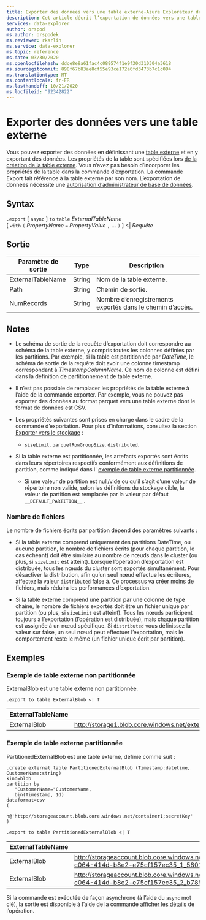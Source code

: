 ```yaml
---
title: Exporter des données vers une table externe-Azure Explorateur de données
description: Cet article décrit l’exportation de données vers une table externe dans Azure Explorateur de données.
services: data-explorer
author: orspod
ms.author: orspodek
ms.reviewer: rkarlin
ms.service: data-explorer
ms.topic: reference
ms.date: 03/30/2020
ms.openlocfilehash: ddce8e9a61fac4c089574f1e9f30d310304a3618
ms.sourcegitcommit: 898f67b83ae8cf55e93ce172a6fd3473b7c1c094
ms.translationtype: MT
ms.contentlocale: fr-FR
ms.lasthandoff: 10/21/2020
ms.locfileid: "92342822"
---
```

# <a name="export-data-to-an-external-table"></a>Exporter des données vers une table externe

Vous pouvez exporter des données en définissant une [table externe](../external-table-commands.md) et en y exportant des données.
Les propriétés de la table sont spécifiées lors [de la création de la table externe](../external-tables-azurestorage-azuredatalake.md#create-or-alter-external-table). Vous n’avez pas besoin d’incorporer les propriétés de la table dans la commande d’exportation. La commande Export fait référence à la table externe par son nom. L’exportation de données nécessite une [autorisation d’administrateur de base de données](../access-control/role-based-authorization.md).

## <a name="syntax"></a>Syntax

`.export` [ `async` ] `to` `table` *ExternalTableName* <br>
[ `with` `(` *PropertyName* `=` *PropertyValue* `,` ... `)` ] <| *Requête*

## <a name="output"></a>Sortie

|Paramètre de sortie |Type |Description
|---|---|---
|ExternalTableName  |String |Nom de la table externe.
|Path|String|Chemin de sortie.
|NumRecords|String| Nombre d’enregistrements exportés dans le chemin d’accès.

## <a name="notes"></a>Notes

* Le schéma de sortie de la requête d’exportation doit correspondre au schéma de la table externe, y compris toutes les colonnes définies par les partitions. Par exemple, si la table est partitionnée par *DateTime*, le schéma de sortie de la requête doit avoir une colonne timestamp correspondant à *TimestampColumnName*. Ce nom de colonne est défini dans la définition de partitionnement de table externe.

* Il n’est pas possible de remplacer les propriétés de la table externe à l’aide de la commande exporter.
 Par exemple, vous ne pouvez pas exporter des données au format parquet vers une table externe dont le format de données est CSV.

* Les propriétés suivantes sont prises en charge dans le cadre de la commande d’exportation. Pour plus d’informations, consultez la section [Exporter vers le stockage](export-data-to-storage.md) : 
   * `sizeLimit`, `parquetRowGroupSize`, `distributed`.

* Si la table externe est partitionnée, les artefacts exportés sont écrits dans leurs répertoires respectifs conformément aux définitions de partition, comme indiqué dans l' [exemple de table externe partitionnée](#partitioned-external-table-example). 
  * Si une valeur de partition est null/vide ou qu’il s’agit d’une valeur de répertoire non valide, selon les définitions du stockage cible, la valeur de partition est remplacée par la valeur par défaut `__DEFAULT_PARTITION__` . 

### <a name="number-of-files"></a>Nombre de fichiers

Le nombre de fichiers écrits par partition dépend des paramètres suivants :
 * Si la table externe comprend uniquement des partitions DateTime, ou aucune partition, le nombre de fichiers écrits (pour chaque partition, le cas échéant) doit être similaire au nombre de nœuds dans le cluster (ou plus, si `sizeLimit` est atteint). Lorsque l’opération d’exportation est distribuée, tous les nœuds du cluster sont exportés simultanément. Pour désactiver la distribution, afin qu’un seul nœud effectue les écritures, affectez la valeur `distributed` false à. Ce processus va créer moins de fichiers, mais réduira les performances d’exportation.

* Si la table externe comprend une partition par une colonne de type chaîne, le nombre de fichiers exportés doit être un fichier unique par partition (ou plus, si `sizeLimit` est atteint). Tous les nœuds participent toujours à l’exportation (l’opération est distribuée), mais chaque partition est assignée à un nœud spécifique. Si `distributed` vous définissez la valeur sur false, un seul nœud peut effectuer l’exportation, mais le comportement reste le même (un fichier unique écrit par partition).

## <a name="examples"></a>Exemples

### <a name="non-partitioned-external-table-example"></a>Exemple de table externe non partitionnée

ExternalBlob est une table externe non partitionnée. 

```kusto
.export to table ExternalBlob <| T
```

|ExternalTableName|Chemin d’accès|NumRecords|
|---|---|---|
|ExternalBlob|http://storage1.blob.core.windows.net/externaltable1cont1/1_58017c550b384c0db0fea61a8661333e.csv|10|

### <a name="partitioned-external-table-example"></a>Exemple de table externe partitionnée

PartitionedExternalBlob est une table externe, définie comme suit : 

```kusto
.create external table PartitionedExternalBlob (Timestamp:datetime, CustomerName:string) 
kind=blob
partition by 
   "CustomerName="CustomerName,
   bin(Timestamp, 1d)
dataformat=csv
( 
   h@'http://storageaccount.blob.core.windows.net/container1;secretKey'
)
```

```kusto
.export to table PartitionedExternalBlob <| T
```

|ExternalTableName|Chemin d’accès|NumRecords|
|---|---|---|
|ExternalBlob|http://storageaccount.blob.core.windows.net/container1/CustomerName=customer1/2019/01/01/fa36f35c-c064-414d-b8e2-e75cf157ec35_1_58017c550b384c0db0fea61a8661333e.csv|10|
|ExternalBlob|http://storageaccount.blob.core.windows.net/container1/CustomerName=customer2/2019/01/01/fa36f35c-c064-414d-b8e2-e75cf157ec35_2_b785beec2c004d93b7cd531208424dc9.csv|10|

Si la commande est exécutée de façon asynchrone (à l’aide du `async` mot clé), la sortie est disponible à l’aide de la commande [afficher les détails](../operations.md#show-operation-details) de l’opération.